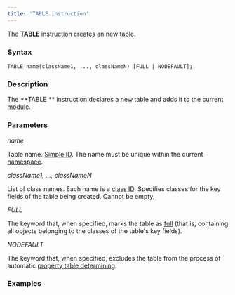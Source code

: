 ```yaml
---
title: 'TABLE instruction'
---
```


The **TABLE** instruction creates an new [table](Tables.md).

### Syntax

    TABLE name(className1, ..., classNameN) [FULL | NODEFAULT];

### Description

The **TABLE ** instruction declares a new table and adds it to the current [module](Modules.md). 

  

### Parameters

*name*

Table name. [Simple ID](IDs_1573053.html#IDs-id). The name must be unique within the current [namespace](Naming_35521066.html#Naming-namespace).

*className1, ..., classNameN*

List of class names. Each name is a [class ID](IDs_1573053.html#IDs-classname). Specifies classes for the key fields of the table being created. Cannot be empty,

*FULL*

The keyword that, when specified, marks the table as [full](Tables_688175.html#Tables-full) (that is, containing all objects belonging to the classes of the table's key fields).  

*NODEFAULT*

The keyword that, when specified, excludes the table from the process of automatic [property table determining](Tables_688175.html#Tables-property).

### Examples



  
